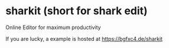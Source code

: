 # sharkit (short for shark edit)
Online Editor for maximum productivity

If you are lucky, a example is hosted at https://bgfxc4.de/sharkit
